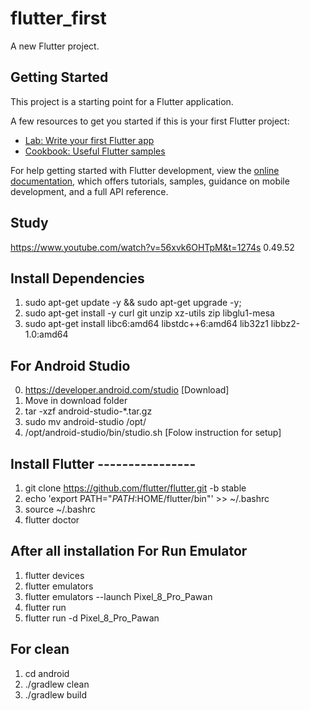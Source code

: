 # flutter_first

A new Flutter project.

## Getting Started

This project is a starting point for a Flutter application.

A few resources to get you started if this is your first Flutter project:

- [Lab: Write your first Flutter app](https://docs.flutter.dev/get-started/codelab)
- [Cookbook: Useful Flutter samples](https://docs.flutter.dev/cookbook)

For help getting started with Flutter development, view the
[online documentation](https://docs.flutter.dev/), which offers tutorials,
samples, guidance on mobile development, and a full API reference.
## Study
https://www.youtube.com/watch?v=56xvk6OHTpM&t=1274s
0.49.52

## Install Dependencies
1. sudo apt-get update -y && sudo apt-get upgrade -y;
2. sudo apt-get install -y curl git unzip xz-utils zip libglu1-mesa
3. sudo apt-get install libc6:amd64 libstdc++6:amd64 lib32z1 libbz2-1.0:amd64


## For Android Studio
0. https://developer.android.com/studio [Download]
1. Move in download folder
2. tar -xzf android-studio-*.tar.gz
3. sudo mv android-studio /opt/
4. /opt/android-studio/bin/studio.sh     [Folow instruction for setup]
  
  
  
  
  
## Install Flutter ----------------
1. git clone https://github.com/flutter/flutter.git -b stable
2. echo 'export PATH="$PATH:$HOME/flutter/bin"' >> ~/.bashrc
3. source ~/.bashrc
4. flutter doctor






## After all installation For Run Emulator
1. flutter devices
2. flutter emulators
3. flutter emulators --launch Pixel_8_Pro_Pawan
4. flutter run
5. flutter run -d Pixel_8_Pro_Pawan

## For clean
1. cd android
2. ./gradlew clean
3. ./gradlew build

